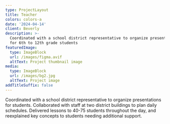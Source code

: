 ```yaml
---
type: ProjectLayout
title: Teacher
colors: colors-a
date: '2024-04-14'
client: Beverly
description: >-
  Coordinated with a school district representative to organize presentations
  for 6th to 12th grade students
featuredImage:
  type: ImageBlock
  url: /images/figma.avif
  altText: Project thumbnail image
media:
  type: ImageBlock
  url: /images/bg2.jpg
  altText: Project image
addTitleSuffix: false
---
```

Coordinated with a school district representative to organize presentations for students. Collaborated with staff at two district buildings to plan daily schedules. Delivered lessons to 40-75 students throughout the day, and reexplained key concepts to students needing additional support.
